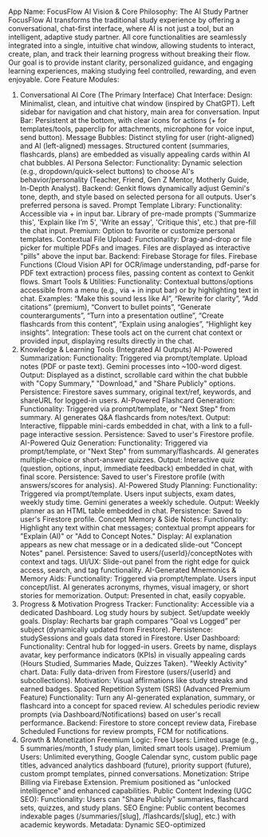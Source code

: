 App Name: FocusFlow AI
Vision & Core Philosophy: The AI Study Partner
FocusFlow AI transforms the traditional study experience by offering a conversational, chat-first interface, where AI is not just a tool, but an intelligent, adaptive study partner. All core functionalities are seamlessly integrated into a single, intuitive chat window, allowing students to interact, create, plan, and track their learning progress without breaking their flow. Our goal is to provide instant clarity, personalized guidance, and engaging learning experiences, making studying feel controlled, rewarding, and even enjoyable.
Core Feature Modules:
1. Conversational AI Core (The Primary Interface)
Chat Interface:
Design: Minimalist, clean, and intuitive chat window (inspired by ChatGPT). Left sidebar for navigation and chat history, main area for conversation.
Input Bar: Persistent at the bottom, with clear icons for actions (+ for templates/tools, paperclip for attachments, microphone for voice input, send button).
Message Bubbles: Distinct styling for user (right-aligned) and AI (left-aligned) messages. Structured content (summaries, flashcards, plans) are embedded as visually appealing cards within AI chat bubbles.
AI Persona Selector:
Functionality: Dynamic selection (e.g., dropdown/quick-select buttons) to choose AI's behavior/personality (Teacher, Friend, Gen Z Mentor, Motherly Guide, In-Depth Analyst).
Backend: Genkit flows dynamically adjust Gemini's tone, depth, and style based on selected persona for all outputs. User's preferred persona is saved.
Prompt Template Library:
Functionality: Accessible via + in input bar. Library of pre-made prompts ('Summarize this', 'Explain like I’m 5', 'Write an essay', 'Critique this', etc.) that pre-fill the chat input.
Premium: Option to favorite or customize personal templates.
Contextual File Upload:
Functionality: Drag-and-drop or file picker for multiple PDFs and images. Files are displayed as interactive "pills" above the input bar.
Backend: Firebase Storage for files. Firebase Functions (Cloud Vision API for OCR/image understanding, pdf-parse for PDF text extraction) process files, passing content as context to Genkit flows.
Smart Tools & Utilities:
Functionality: Contextual buttons/options accessible from a menu (e.g., via + in input bar) or by highlighting text in chat.
Examples: “Make this sound less like AI”, “Rewrite for clarity”, “Add citations” (premium), “Convert to bullet points”, “Generate counterarguments”, “Turn into a presentation outline”, “Create flashcards from this content”, “Explain using analogies”, “Highlight key insights”.
Integration: These tools act on the current chat context or provided input, displaying results directly in the chat.
2. Knowledge & Learning Tools (Integrated AI Outputs)
AI-Powered Summarization:
Functionality: Triggered via prompt/template. Upload notes (PDF or paste text). Gemini processes into ~100-word digest.
Output: Displayed as a distinct, scrollable card within the chat bubble with "Copy Summary," "Download," and "Share Publicly" options.
Persistence: Firestore saves summary, original text/ref, keywords, and shareURL for logged-in users.
AI-Powered Flashcard Generation:
Functionality: Triggered via prompt/template, or "Next Step" from summary. AI generates Q&A flashcards from notes/text.
Output: Interactive, flippable mini-cards embedded in chat, with a link to a full-page interactive session.
Persistence: Saved to user's Firestore profile.
AI-Powered Quiz Generation:
Functionality: Triggered via prompt/template, or "Next Step" from summary/flashcards. AI generates multiple-choice or short-answer quizzes.
Output: Interactive quiz (question, options, input, immediate feedback) embedded in chat, with final score.
Persistence: Saved to user's Firestore profile (with answers/scores for analysis).
AI-Powered Study Planning:
Functionality: Triggered via prompt/template. Users input subjects, exam dates, weekly study time. Gemini generates a weekly schedule.
Output: Weekly planner as an HTML table embedded in chat.
Persistence: Saved to user's Firestore profile.
Concept Memory & Side Notes:
Functionality: Highlight any text within chat messages; contextual prompt appears for "Explain (AI)" or "Add to Concept Notes."
Display: AI explanation appears as new chat message or in a dedicated slide-out "Concept Notes" panel.
Persistence: Saved to users/{userId}/conceptNotes with context and tags.
UI/UX: Slide-out panel from the right edge for quick access, search, and tag functionality.
AI-Generated Mnemonics & Memory Aids:
Functionality: Triggered via prompt/template. Users input concept/list. AI generates acronyms, rhymes, visual imagery, or short stories for memorization.
Output: Presented in chat, easily copyable.
3. Progress & Motivation
Progress Tracker:
Functionality: Accessible via a dedicated Dashboard. Log study hours by subject. Set/update weekly goals.
Display: Recharts bar graph compares “Goal vs Logged” per subject (dynamically updated from Firestore).
Persistence: studySessions and goals data stored in Firestore.
User Dashboard:
Functionality: Central hub for logged-in users. Greets by name, displays avatar, key performance indicators (KPIs) in visually appealing cards (Hours Studied, Summaries Made, Quizzes Taken). "Weekly Activity" chart.
Data: Fully data-driven from Firestore (users/{userId} and subcollections).
Motivation: Visual affirmations like study streaks and earned badges.
Spaced Repetition System (SRS) (Advanced Premium Feature)
Functionality: Turn any AI-generated explanation, summary, or flashcard into a concept for spaced review. AI schedules periodic review prompts (via Dashboard/Notifications) based on user's recall performance.
Backend: Firestore to store concept review data, Firebase Scheduled Functions for review prompts, FCM for notifications.
4. Growth & Monetization
Freemium Logic:
Free Users: Limited usage (e.g., 5 summaries/month, 1 study plan, limited smart tools usage).
Premium Users: Unlimited everything, Google Calendar sync, custom public page titles, advanced analytics dashboard (future), priority support (future), custom prompt templates, pinned conversations.
Monetization: Stripe Billing via Firebase Extension. Premium positioned as "unlocked intelligence" and enhanced capabilities.
Public Content Indexing (UGC SEO):
Functionality: Users can "Share Publicly" summaries, flashcard sets, quizzes, and study plans.
SEO Engine: Public content becomes indexable pages (/summaries/[slug], /flashcards/[slug], etc.) with academic keywords.
Metadata: Dynamic SEO-optimized <title>, <meta name="description">, <meta name="keywords"> for each public page.
Structured Data: JSON-LD (e.g., Article, Quiz, HowTo schema) implemented for rich snippets.
Sitemap: Dynamic sitemap includes all public UGC URLs.
Firebase: Separate top-level public Firestore collections (publicSummaries, etc.) for security and efficiency. Firestore security rules allow public read-only access.
SEO Blog System:
Route: /blog. AI & productivity topics (e.g., “How to Use AI to Study Smarter”). Keywords: low-KD, long-tail student searches.
Strategy: Brings cold traffic to hot features. Internal Linking: Push users to relevant AI tools. Uses Article schema for rich snippets.
5. Advanced/Future Concepts (Premium Differentiators)
AI-Powered "Study Mode" with Integrated AI Tutor Chat:
Functionality: Premium feature. Distraction-free mode during logged study sessions. Small, persistent AI chat window for contextual tutoring (hints, explanations, step-by-step guidance, image upload for problems).
Visual Mode: AI-Generated Diagrams & Flowcharts:
Functionality: Premium feature. AI generates text-based descriptions (e.g., Mermaid.js syntax) that are rendered as interactive diagrams/flowcharts directly in the chat.
Collaborative Study Mode:
Functionality: Multi-user chat with AI. Users can invite peers to a shared study room to interact with the AI and each other in real-time.
Plugin-Style Extensions for Niche Tasks:
Functionality: Allow specialized AI tools (e.g., Legal Analyst, Medical Glossary, Code Debugger) tailored to specific academic fields.
UI/UX & Visual Standards: A Polished & Unique Character
FocusFlow AI's UI/UX is paramount. It must feel modern, stylish, professional, minimal, and embody a unique character that reinforces the AI study partner philosophy. Every element is polished and intentional.
Overall Aesthetic:
Minimalism with Purpose: Embrace generous whitespace, clear visual hierarchy, and uncluttered layouts.
Subtle "Magic" (AI Touch): Integrate refined micro-animations and visual cues that hint at AI processing, making the experience feel intelligent, responsive, and delightful.
Consistent Visual Language: Strict adherence to a defined design system for all components (ShadCN).
Color Palette:
Primary Background: #1B1F23 (deep charcoal) for a premium dark feel.
Primary Blue: #89B9F2 – soft blue for trust & calm, used for subtle highlights, interactive elements.
Accent Purple: #B788E6 – muted purple for calls-to-action ("Go Premium", "Send" button), active states, and key highlights.
Text Colors: High contrast for main text, medium contrast for secondary info (placeholders, helper text), subtle contrast for disabled elements.
Typography:
Headers: Poppins (Google Font) for bold, clear headings (H1, H2, H3).
Body Text: PT Sans (Google Font) for readable, clean body text in chat messages, paragraphs, and descriptions.
Strict Scale: Defined font sizes, weights, and line heights for consistent visual hierarchy across all text elements.
Iconography:
Style: Clean line icons (e.g., Heroicons or Tabler Icons) for clarity and modernity.
AI Sparkle: A refined, consistent AI "sparkle" icon (similar to current) to denote AI involvement, used strategically next to AI messages and in branding.
Spacing & Layout:
Consistent System: Strict adherence to a defined spacing system (e.g., Tailwind's space-x-N, p-N, m-N based on multiples of 4px or 8px).
Generous Padding: Ample padding around components (buttons, cards, input fields) and within layouts to provide breathing room.
Vertical Rhythm: Consistent vertical spacing between elements to ensure readability and visual flow.
Component Styling (ShadCN Refinement):
Buttons: Uniform padding, border-radius, and clear hover/active effects. Primary buttons use accent color.
Cards: Consistent internal padding, subtle borders, and very subtle box-shadow for depth.
Inputs: Consistent border, accent-colored ring/border on focus.
Chat Bubbles: Defined background colors for user vs. AI. Consistent border-radius. Embedded content (summaries, quizzes) within bubbles should have distinct internal styling.
Scrollbars: Minimalist, thin, and dark-themed.
Micro-Interactions & Animations (Framer Motion):
Seamless Micro-interactions: Use subtle, intentional animations that provide visual feedback and delight.
Message Entry: New chat messages smoothly slide up from the bottom or fade in.
AI Response Typing: Smooth, continuous typing animation.
Tool/Menu Reveals: Modals, dropdowns, and side panels use subtle fades and slides. Staggered animations for list items.
Button/Icon States: Subtle scaling or color changes on hover/click for all interactive elements.
AI Persona Visual Cues:
Subtle visual changes (e.g., a slight hue shift in AI message bubbles, or a small persona badge next to the AI avatar) to reflect the active AI persona, enhancing personalization.
Branding Elements:
FocusFlow AI Logo: Clean, modern, incorporating the refined AI sparkle icon.
AI Sparkle Usage: Used strategically next to AI responses, on loading states, and potentially as a subtle animated element in the background of key sections.
Empty States & Onboarding:
Initial Guidance: The "How can I help you today?" welcome message with actionable prompt cards.
Intelligent Empty States: For empty sections (e.g., "My Content"), display helpful, context-aware messages that encourage action (e.g., "You haven't saved any summaries yet! Try the Summarizer to create your first one.").
First-Time User Walkthrough: Brief, optional interactive tour highlighting key features and workflows.
Emotionally Driven Flow:
Clarity & Control: Each interaction (AI response, tool usage) should feel like instant clarity and give the user a sense of control over their studies.
No Dead-Ends: Always offer clear "Next Steps" or contextual suggestions after an action (e.g., "Create Flashcards from this summary", "Log your first study session").
Rewarding Feedback: Progress tracking, streaks, and badges provide visual affirmation, gamifying the study experience.
Technical Stack:
Frontend: TypeScript, Next.js 15 (App Router), Tailwind CSS, ShadCN UI, Framer Motion.
Backend & AI: Google's Gemini Models (via Genkit), Firebase (Authentication, Firestore, Storage, Functions, Cloud Messaging, Stripe Extension).